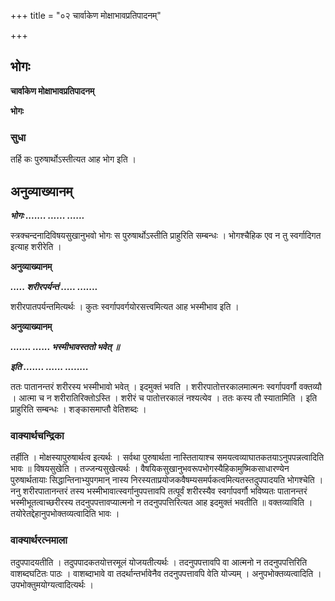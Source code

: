 +++
title = "०२ चार्वाकेण मोक्षाभावप्रतिपादनम्"

+++


## भोगः

**चार्वाकेण मोक्षाभावप्रतिपादनम्**

**भोगः**

### **सुधा**

तर्हि कः पुरुषार्थोऽस्तीत्यत आह भोग इति ।

## **अनुव्याख्यानम्**

***भोगः ....... ...... ......***

स्त्रक्चन्दनादिविषयसुखानुभवो भोगः स पुरुषार्थोऽस्तीति प्राहुरिति सम्बन्धः । भोगश्चैहिक एव न तु स्वर्गादिगत इत्याह शरीरेति ।

**अनुव्याख्यानम्**

***..... शरीरपर्यन्तं ..... .......***

शरीरपातपर्यन्तमित्यर्थः । कुतः स्वर्गापवर्गयोरसत्त्वमित्यत आह भस्मीभाव इति ।

**अनुव्याख्यानम्**

***....... ...... भस्मीभावस्ततो भवेत् ॥***

***इति ....... ...... ........***

ततः पातानन्तरं शरीरस्य भस्मीभावो भवेत् । इदमुक्तं भवति । शरीरपातोत्तरकालमात्मनः स्वर्गापवर्गौ वक्तव्यौ । आत्मा च न शरीरातिरिक्तोऽस्ति । शरीरं च पातोत्तरकालं नश्यत्येव । ततः कस्य तौ स्यातामिति । इति प्राहुरिति सम्बन्धः । शङ्कासमाप्तौ वेतिशब्दः ।

### **वाक्यार्थचन्द्रिका**

तर्हीति । मोक्षस्यापुरुषार्थत्व इत्यर्थः । सर्वथा पुरुषार्थता नास्तितायाश्च समयत्वव्याघातकतयाऽनुपपन्नत्वादिति भावः ॥ विषयसुखेति । तज्जन्यसुखेत्यर्थः । वैषयिकसुखानुभवरूपभोगस्यैहिकामुष्मिकसाधारण्येन पुरुषार्थतायाः सिद्धान्तिनाभ्युपगमान् नास्य निरस्यताप्रयोजकवैषम्यसमर्पकत्वमित्यतस्तदुपपादयति भोगश्चेति । ननु शरीरपातानन्तरं तस्य भस्मीभावात्स्वर्गानुपपत्तावपि तत्पूर्वं शरीरस्यैव स्वर्गापवर्गौ भविष्यतः पातानन्तरं भस्मीभूतत्वाच्छरीरस्य तदनुपपत्तावप्यात्मनो न तदनुपपत्तिरित्यत आह इदमुक्तं भवतीति ॥ वक्तव्याविति । तयोरेतद्देहानुपभोक्तव्यत्वादिति भावः ।

### **वाक्यार्थरत्नमाला**

तदुपपादयतीति । तदुपपादकतयोत्तरमूलं योजयतीत्यर्थः । तदनुपपत्तावपि वा आत्मनो न तदनुपपत्तिरिति वाशब्दघटितः पाठः । वाशब्दाभावे वा तदर्थान्तर्भावेनैव तदनुपपत्तावपि वेति योज्यम् । अनुपभोक्तव्यत्वादिति । उपभोक्तुमयोग्यत्वादित्यर्थः ।

